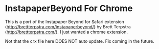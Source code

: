 # InstapaperBeyond For Chrome

This is a port of the Instapaper Beyond for Safari extension (http://brettterpstra.com/instapaperbeyond/) by Brett Terpstra (http://brettterpstra.com/). I just wanted a chrome extension. 


Not that the crx file here DOES NOT auto update. Fix coming in the future. 